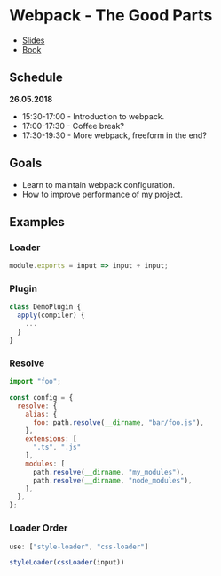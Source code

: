 # Webpack - The Good Parts

* [Slides](https://presentations.survivejs.com/webpack-the-good-parts/#/1)
* [Book](https://survivejs.com/webpack/)

## Schedule

**26.05.2018**

* 15:30-17:00 - Introduction to webpack.
* 17:00-17:30 - Coffee break?
* 17:30-19:30 - More webpack, freeform in the end?

## Goals

* Learn to maintain webpack configuration.
* How to improve performance of my project.

## Examples

### Loader

```javascript
module.exports = input => input + input;
```

### Plugin

```javascript
class DemoPlugin {
  apply(compiler) {
    ...
  }
}
```

### Resolve

```javascript
import "foo";
```

```javascript
const config = {
  resolve: {
    alias: {
      foo: path.resolve(__dirname, "bar/foo.js"),
    },
    extensions: [
      ".ts", ".js"
    ],
    modules: [
      path.resolve(__dirname, "my_modules"),
      path.resolve(__dirname, "node_modules"),
    ],
  },
};
```
### Loader Order

```javascript
use: ["style-loader", "css-loader"]
```

```javascript
styleLoader(cssLoader(input))
```
